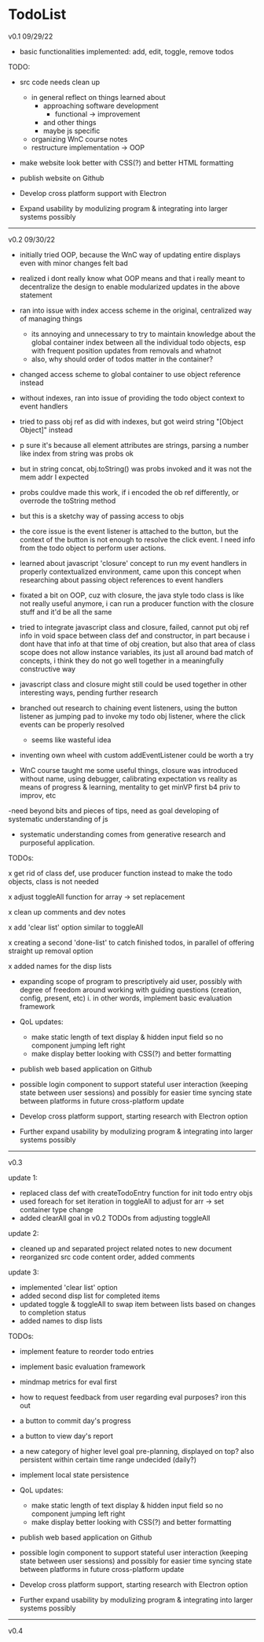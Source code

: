 # TodoList

v0.1 09/29/22 

- basic functionalities implemented: add, edit, toggle, remove todos

TODO:
- src code needs clean up
  - in general reflect on things learned about
    - approaching software development
      - functional -> improvement
    - and other things
    - maybe js specific
  - organizing WnC course notes
  - restructure implementation -> OOP

- make website look better with CSS(?) and better HTML formatting

- publish website on Github

- Develop cross platform support with Electron

- Expand usability by modulizing program & integrating into larger systems possibly

------------------------------------------------------------------
v0.2 09/30/22 

- initially tried OOP, because the WnC way of updating entire displays even with minor changes felt bad
- realized i dont really know what OOP means and that i really meant to decentralize the design
  to enable modularized updates in the above statement

- ran into issue with index access scheme in the original, centralized way of managing things
  - its annoying and unnecessary to try to maintain knowledge about the global container index
    between all the individual todo objects, esp with frequent position updates from removals
    and whatnot
  - also, why should order of todos matter in the container?
- changed access scheme to global container to use object reference instead

- without indexes, ran into issue of providing the todo object context to event handlers
- tried to pass obj ref as did with indexes, but got weird string "[Object Object]" instead
- p sure it's because all element attributes are strings, parsing a number like index from string
    was probs ok
- but in string concat, obj.toString() was probs invoked and it was not the mem addr I expected
- probs couldve made this work, if i encoded the ob ref differently, or overrode the toString method
- but this is a sketchy way of passing access to objs

- the core issue is the event listener is attached to the button, but the context of the button is not enough to resolve the click event. I need info from the todo object to perform user actions.

- learned about javascript 'closure' concept to run my event handlers in properly contextualized environment, came upon this concept when researching about passing object references to event handlers

- fixated a bit on OOP, cuz with closure, the java style todo class is like not really useful anymore, i can run a producer function with the closure stuff and it'd be all the same

- tried to integrate javascript class and closure, failed, cannot put obj ref info in void space between class def and constructor, in part because i dont have that info at that time of obj creation, but also that area of class scope does not allow instance variables, its just all around
bad match of concepts, i think they do not go well together in a meaningfully constructive way

- javascript class and closure might still could be used together in other interesting ways, pending further research

- branched out research to chaining event listeners, using the button listener as jumping pad to 
invoke my todo obj listener, where the click events can be properly resolved
  - seems like wasteful idea

- inventing own wheel with custom addEventListener could be worth a try

- WnC course taught me some useful things, closure was introduced without name, using debugger, calibrating expectation vs reality as means of progress & learning, mentality to get minVP first b4 priv to improv, etc

-need beyond bits and pieces of tips, need as goal developing of systematic understanding of js

- systematic understanding comes from generative research and purposeful application.

TODOs:

x get rid of class def, use producer function instead to make the todo objects, class is not needed

x adjust toggleAll function for array -> set replacement

x clean up comments and dev notes

x add 'clear list' option similar to toggleAll

x creating a second 'done-list' to catch finished todos, in parallel of offering straight up removal option

x added names for the disp lists

- expanding scope of program to prescriptively aid user, possibly with degree of freedom around working with guiding questions (creation, config, present, etc)
  i. in other words, implement basic evaluation framework

- QoL updates:
  - make static length of text display & hidden input field so no component jumping left right
  - make display better looking with CSS(?) and better formatting

- publish web based application on Github

- possible login component to support stateful user interaction (keeping state between user sessions) and possibly for easier time syncing state between platforms in future cross-platform update

- Develop cross platform support, starting research with Electron option

- Further expand usability by modulizing program & integrating into larger systems possibly

------------------------------------------------------------------
v0.3

update 1:
- replaced class def with createTodoEntry function for init todo entry objs
- used foreach for set iteration in toggleAll to adjust for arr -> set container type change
- added clearAll goal in v0.2 TODOs from adjusting toggleAll

update 2:
- cleaned up and separated project related notes to new document
- reorganized src code content order, added comments

update 3:
- implemented 'clear list' option
- added second disp list for completed items
- updated toggle & toggleAll to swap item between lists based on changes to completion status
- added names to disp lists

TODOs:

- implement feature to reorder todo entries

- implement basic evaluation framework

- mindmap metrics for eval first

- how to request feedback from user regarding eval purposes? iron this out

- a button to commit day's progress

- a button to view day's report

- a new category of higher level goal pre-planning, displayed on top? also persistent within certain time range undecided (daily?)

- implement local state persistence

- QoL updates:
  - make static length of text display & hidden input field so no component jumping left right
  - make display better looking with CSS(?) and better formatting

- publish web based application on Github

- possible login component to support stateful user interaction (keeping state between user sessions) and possibly for easier time syncing state between platforms in future cross-platform update

- Develop cross platform support, starting research with Electron option

- Further expand usability by modulizing program & integrating into larger systems possibly
------------------------------------------------------------------
v0.4
